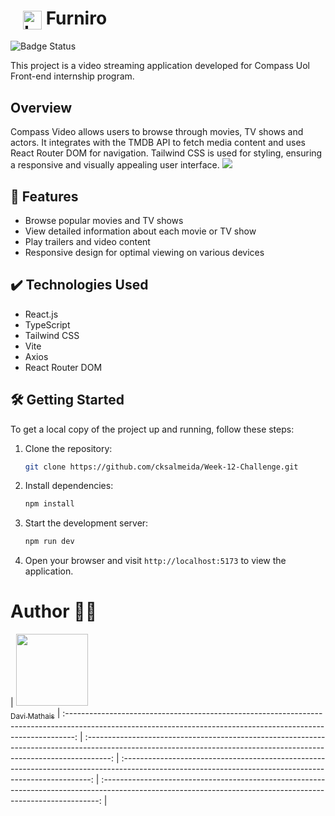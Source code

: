 # <img src="src/assets/FurniroIcon.svg" alt="Logotype" style="margin-left: 20px; vertical-align: middle; width: 30px" /> Furniro

![Badge Status](http://img.shields.io/static/v1?label=STATUS&message=FINISH&color=GREEN&style=for-the-badge)

This project is a video streaming application developed for Compass Uol Front-end internship program.

## Overview

Compass Video allows users to browse through movies, TV shows and actors. It integrates with the TMDB API to fetch media content and uses React Router DOM for navigation. Tailwind CSS is used for styling, ensuring a responsive and visually appealing user interface.
![](https://github.com/lucaslapazini95/proj2-sem8-pb/blob/main/demo-gif2.gif)

## 🔨 Features

- Browse popular movies and TV shows
- View detailed information about each movie or TV show
- Play trailers and video content
- Responsive design for optimal viewing on various devices

## ✔️ Technologies Used

- React.js
- TypeScript
- Tailwind CSS
- Vite
- Axios
- React Router DOM

## 🛠️ Getting Started

To get a local copy of the project up and running, follow these steps:

1. Clone the repository:

   ```bash
   git clone https://github.com/cksalmeida/Week-12-Challenge.git
   ```

2. Install dependencies:

   ```bash
   npm install
   ```

3. Start the development server:

   ```bash
   npm run dev
   ```

4. Open your browser and visit `http://localhost:5173` to view the application.

# Author 👨‍💻

| [<img loading="lazy" src="https://avatars.githubusercontent.com/u/100139909?v=4" width=115><br><sub>Davi Mathais</sub>](https://github.com/cksalmeida)
| :--------------------------------------------------------------------------------------------------------------------------------------------------------------: | :------------------------------------------------------------------------------------------------------------------------------------------------------------------: | :----------------------------------------------------------------------------------------------------------------------------------------------------: | :-----------------------------------------------------------------------------------------------------------------------------------------------------------: |
